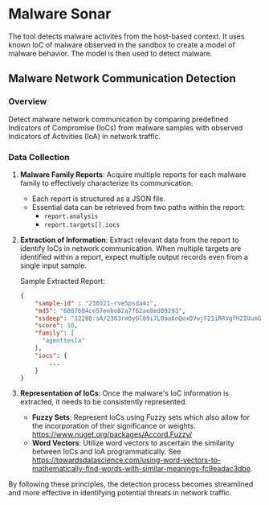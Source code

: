 # Malware Sonar

The tool detects malware activites from the host-based context. It uses known IoC of malware observed in the sandbox to create a model of malware behavior. The model is then used to detect malware.


## Malware Network Communication Detection

### Overview
Detect malware network communication by comparing predefined Indicators of Compromise (IoCs) from malware samples with observed Indicators of Activities (IoA) in network traffic.

### Data Collection
1. **Malware Family Reports**: Acquire multiple reports for each malware family to effectively characterize its communication.
   
    - Each report is structured as a JSON file.
    - Essential data can be retrieved from two paths within the report: 
        - `report.analysis`
        - `report.targets[].iocs`

2. **Extraction of Information**: Extract relevant data from the report to identify IoCs in network communication. When multiple targets are identified within a report, expect multiple output records even from a single input sample.

    Sample Extracted Report:
    ```json
    {
        "sample-id" : "230321-rve5psda4z",
        "md5": "6007684ce57eebe82a7f62ae8ed09293",
        "ssdeep": "12288:sA/2303rm0yOl89i7L0aa6nQexDVwjF21iRRVgfH2IUumGanJJp4/Az5S:h/2303q0hl3L5tnQexDVwsL2umGap4kS",
        "score": 10,
        "family": [
          "agenttesla"
        ],
        "iocs": {
            ...
        }
    }
    ```

3. **Representation of IoCs**: Once the malware's IoC information is extracted, it needs to be consistently represented.
    - **Fuzzy Sets**: Represent IoCs using Fuzzy sets which also allow for the incorporation of their significance or weights. https://www.nuget.org/packages/Accord.Fuzzy/
    - **Word Vectors**: Utilize word vectors to ascertain the similarity between IoCs and IoA programmatically. See https://towardsdatascience.com/using-word-vectors-to-mathematically-find-words-with-similar-meanings-fc9eadac3dbe.

By following these principles, the detection process becomes streamlined and more effective in identifying potential threats in network traffic.
